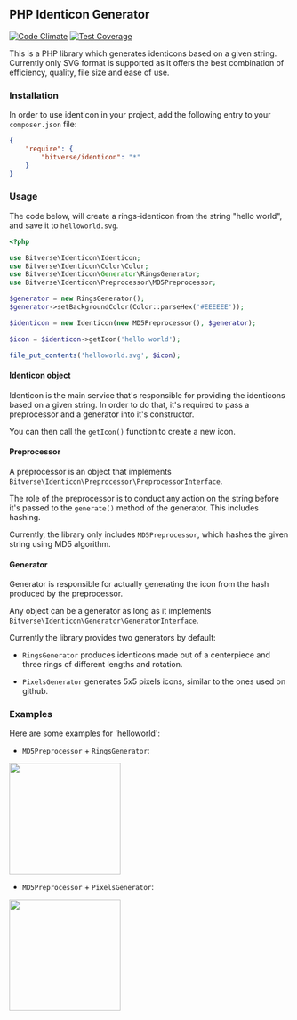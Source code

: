 ## PHP Identicon Generator

[![Code Climate](https://codeclimate.com/github/bitverseio/identicon/badges/gpa.svg)](https://codeclimate.com/github/bitverseio/identicon) [![Test Coverage](https://codeclimate.com/github/bitverseio/identicon/badges/coverage.svg)](https://codeclimate.com/github/bitverseio/identicon/coverage)

This is a PHP library which generates identicons based on a given string.
Currently only SVG format is supported as it offers the best combination of efficiency, quality, file size and ease of use.

### Installation

In order to use identicon in your project, add the following entry to your ```composer.json``` file:

```json
{
    "require": {
        "bitverse/identicon": "*"
    }
}
```

### Usage

The code below, will create a rings-identicon from the string "hello world", and save it to ```helloworld.svg```.

```php
<?php

use Bitverse\Identicon\Identicon;
use Bitverse\Identicon\Color\Color;
use Bitverse\Identicon\Generator\RingsGenerator;
use Bitverse\Identicon\Preprocessor\MD5Preprocessor;

$generator = new RingsGenerator();
$generator->setBackgroundColor(Color::parseHex('#EEEEEE'));

$identicon = new Identicon(new MD5Preprocessor(), $generator);

$icon = $identicon->getIcon('hello world');

file_put_contents('helloworld.svg', $icon);
```

#### Identicon object

Identicon is the main service that's responsible for providing the identicons based on a given string. In order to do that, it's required to pass a preprocessor and a generator into it's constructor.

You can then call the ```getIcon()``` function to create a new icon.

#### Preprocessor

A preprocessor is an object that implements ```Bitverse\Identicon\Preprocessor\PreprocessorInterface```.

The role of the preprocessor is to conduct any action on the string before it's passed to the ```generate()``` method of the generator. This includes hashing.

Currently, the library only includes ```MD5Preprocessor```, which hashes the given string using MD5 algorithm.

#### Generator

Generator is responsible for actually generating the icon from the hash produced by the preprocessor.

Any object can be a generator as long as it implements ```Bitverse\Identicon\Generator\GeneratorInterface```.

Currently the library provides two generators by default:

- ```RingsGenerator``` produces identicons made out of a centerpiece and three rings of different lengths and rotation.

- ```PixelsGenerator``` generates 5x5 pixels icons, similar to the ones used on github.

### Examples

Here are some examples for 'helloworld':

- ```MD5Preprocessor``` + ```RingsGenerator```:

<img src="https://cdn.rawgit.com/bitverseio/identicon/master/docs/icons/md5_rings.svg" width="200" />

- ```MD5Preprocessor``` + ```PixelsGenerator```:

<img src="https://cdn.rawgit.com/bitverseio/identicon/master/docs/icons/md5_pixels.svg" width="200" />
